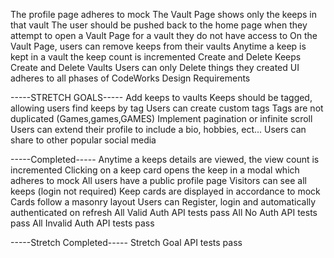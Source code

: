 The profile page adheres to mock
The Vault Page shows only the keeps in that vault
The user should be pushed back to the home page when they attempt to open a Vault Page for a vault they do not have access to
On the Vault Page, users can remove keeps from their vaults
Anytime a keep is kept in a vault the keep count is incremented
Create and Delete Keeps
Create and Delete Vaults
Users can only Delete things they created
UI adheres to all phases of CodeWorks Design Requirements



-----STRETCH GOALS-----
Add keeps to vaults
Keeps should be tagged, allowing users find keeps by tag
Users can create custom tags
Tags are not duplicated (Games,games,GAMES)
Implement pagination or infinite scroll
Users can extend their profile to include a bio, hobbies, ect...
Users can share to other popular social media



-----Completed-----
Anytime a keeps details are viewed, the view count is incremented
Clicking on a keep card opens the keep in a modal which adheres to mock
All users have a public profile page
Visitors can see all keeps (login not required)
Keep cards are displayed in accordance to mock
Cards follow a masonry layout
Users can Register, login and automatically authenticated on refresh
All Valid Auth API tests pass
All No Auth API tests pass
All Invalid Auth API tests pass



-----Stretch Completed-----
Stretch Goal API tests pass






















